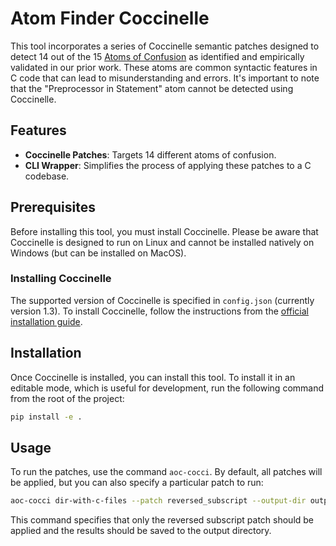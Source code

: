 # Atom Finder Coccinelle

This tool incorporates a series of Coccinelle semantic patches designed to detect 14 out of the 15 [Atoms of Confusion](https://atomsofconfusion.com/data.html)
as identified and empirically validated in our prior work. These atoms are common syntactic features in C code that 
can lead to misunderstanding and errors. It's important to note that the "Preprocessor in Statement" atom cannot be 
detected using Coccinelle.

## Features
- **Coccinelle Patches**: Targets 14 different atoms of confusion.
- **CLI Wrapper**: Simplifies the process of applying these patches to a C codebase.

## Prerequisites

Before installing this tool, you must install Coccinelle. Please be aware that Coccinelle is designed to run on Linux 
and cannot be installed natively on Windows (but can be installed on MacOS).

### Installing Coccinelle

The supported version of Coccinelle is specified in `config.json` (currently version 1.3). To install Coccinelle, 
follow the instructions from the [official installation guide](https://github.com/coccinelle/coccinelle/blob/master/install.txt).

## Installation

Once Coccinelle is installed, you can install this tool. To install it in an editable mode, which is useful for 
development, run the following command from the root of the project:
```bash
pip install -e .
```

## Usage

To run the patches, use the command `aoc-cocci`. By default, all patches will be applied, but you can also specify a 
particular patch to run:

```bash
aoc-cocci dir-with-c-files --patch reversed_subscript --output-dir output
```

This command specifies that only the reversed subscript patch should be applied and the results should be saved to 
the output directory.
